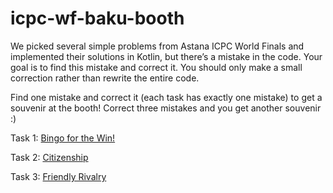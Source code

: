 # icpc-wf-baku-booth

We picked several simple problems from Astana ICPC World Finals and implemented their solutions in Kotlin, but there’s a mistake in the code. 
Your goal is to find this mistake and correct it. You should only make a small correction rather than rewrite the entire code. 

Find one mistake and correct it (each task has exactly one mistake) to get a souvenir at the booth! Correct three mistakes and you get another souvenir :)

Task 1: [Bingo for the Win!](https://open.kattis.com/problems/bingoforthewin)

Task 2: [Citizenship](https://open.kattis.com/problems/citizenship)

Task 3: [Friendly Rivalry](https://open.kattis.com/problems/friendlyrivalry)
